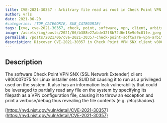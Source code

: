 ```yaml
---
title: CVE-2021-30357 - Arbitrary file read as root in Check Point VPN client
author: vrls
date: 2021-06-20
#categories: [TOP_CATEGORIE, SUB_CATEGORIE]
tags: [cve, cve-2021-30357, check, point, software, vpn, client, arbitrary, file, read, root, vulnerability]
image: /assets/img/posts/2021/06/b388e27abde32f8b72d6e18e9d0c01fe.jpeg
permalink: /posts/2021/06/cve-2021-30357-check-point-software-vpn-arbitrary-file-read/
description: Discover CVE-2021-30357 in Check Point VPN SNX client v800007075 for Linux, where SUID bit enables root execution and an info leak allows arbitrary file reads via VPN config filepath, exposing contents like /etc/shadow in exceptions.
---
```


<!-- ![image](/assets/img/posts/2021/06/b388e27abde32f8b72d6e18e9d0c01fe.jpeg) -->

## Description

The software Check Point VPN SNX (SSL Network Extender) client v800007075 for Linux installer sets SUID bit causing it to run as a privileged used on the system. It also has an information leak vulnerability that could be leveraged to partially read any file on the system by specifying its filepath as a VPN configuration file, causing it to throw an exception and print a verbose/debug thus revealing the file contents (e.g. /etc/shadow).

[https://nvd.nist.gov/vuln/detail/CVE-2021-30357](https://nvd.nist.gov/vuln/detail/CVE-2021-30357)


